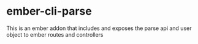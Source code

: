 # ember-cli-parse
This is an ember addon that includes and exposes the parse api and user object to ember routes and controllers
